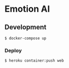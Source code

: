 # Emotion AI

## Development

```
$ docker-compose up
```

### Deploy

```
$ heroku container:push web
```


<!-- Build a Docker image -->
<!--  -->
<!-- ``` -->
<!-- docker build -t emotion-ai . -->
<!-- ``` -->
<!--  -->
<!-- Run a Docker container -->
<!--  -->
<!-- ``` -->
<!-- docker run -->
<!-- ``` -->
